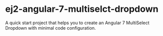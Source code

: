 # ej2-angular-7-multiselct-dropdown
A quick start project that helps you to create an Angular 7 MultiSelect Dropdown with minimal code configuration.
